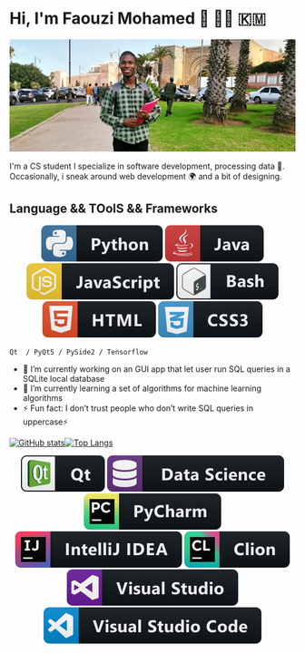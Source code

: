 # Hi, I'm Faouzi Mohamed 👋  :man_technologist: :comoros:
![CS student](https://raw.githubusercontent.com/faouziMohamed/faouzimohamed/master/faouzimohamed-rabat2020.jpg)



I'm a CS student I specialize in software development, processing data :dart:.  Occasionally, i sneak around web development :earth_africa: and a bit of designing.

## Language && TOolS && Frameworks

<p align="center">
    <img src="svg/dev/languages/python.svg" alt="Python">
    <img src="svg/dev/languages/java.svg" alt="Java">
    <img src="svg/dev/languages/js.svg" alt="JavaScript">
    <img src="svg/dev/tools/bash.svg" alt="Qt c++">
    <img src="svg/dev/languages/html.svg" alt="HTML">
    <img src="svg/dev/languages/css3.svg" alt="CSS3">
</p>

	Qt  / PyQt5 / PySide2 / Tensorflow

- 🔭 I’m currently working on an GUI app that let user run SQL queries in a SQLite local database  
- 🌱 I’m currently learning a set of algorithms for machine learning algorithms 
- ⚡ Fun fact: I don’t trust people who don’t write SQL queries in uppercase⚡ 
<p style="display:flex; align:flex-box;" align="center">
<a href="https://github.com/anuraghazra/github-readme-stats">
  <img src="https://github-readme-stats.vercel.app/api?username=faouzimohamed&theme=dark&show_icons=true&&cache_seconds=1900&count_private=true&include_all_commits=true" 
       alt="GitHub stats" height="190" >
</a>
<a href="https://github.com/anuraghazra/github-readme-stats">
  <img src="https://github-readme-stats.vercel.app/api/top-langs/?username=faouzimohamed&theme=dark&layout=compact&langs_count=8" 
      alt="Top Langs" heigth="190">
</a>
</p>

<p align="center">
    <img src="svg/dev/frameworks/qt.svg" alt="Qt c++">
    <img src="svg/dev/misc/datascience.svg" alt="Qt c++">
    <img src="svg/dev/tools/jetbrains_pycharm.svg" alt="Qt c++">
    <img src="svg/dev/tools/jetbrains_intellij.svg" alt="Qt c++">
    <img src="svg/dev/tools/jetbrains_clion.svg" alt="Qt c++">
    <img src="svg/dev/tools/visualstudio.svg" alt="Qt c++">
    <img src="svg/dev/tools/visualstudio_code.svg" alt="Qt c++">
</p>


